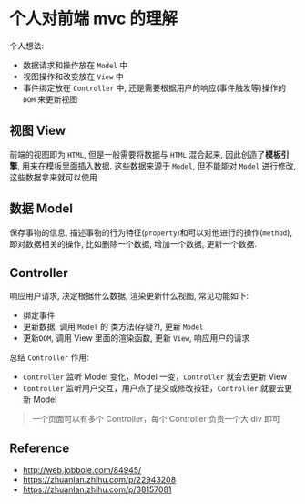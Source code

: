 # 个人对前端 mvc 的理解

个人想法:
- 数据请求和操作放在 `Model` 中
- 视图操作和改变放在 `View` 中
- 事件绑定放在 `Controller` 中, 还是需要根据用户的响应(事件触发等)操作的 `DOM` 来更新视图

## 视图 View

前端的视图即为 `HTML`, 但是一般需要将数据与 `HTML` 混合起来, 因此创造了**模板引擎**, 用来在模板里面插入数据. 这些数据来源于 `Model`, 但不能能对 `Model` 进行修改, 这些数据拿来就可以使用

## 数据 Model

保存事物的信息, 描述事物的行为特征(`property`)和可以对他进行的操作(`method`), 即对数据相关的操作, 比如删除一个数据, 增加一个数据, 更新一个数据.

## Controller

响应用户请求, 决定根据什么数据, 渲染更新什么视图, 常见功能如下:

- 绑定事件
- 更新数据, 调用 `Model` 的 类方法(存疑?), 更新 `Model`
- 更新`DOM`, 调用 View 里面的渲染函数, 更新 `View`, 响应用户的请求

总结 `Controller` 作用:
- `Controller` 监听 Model 变化，Model 一变，`Controller` 就会去更新 View
- `Controller` 监听用户交互，用户点了提交或修改按钮，`Controller` 就要去更新 Model

> 一个页面可以有多个 Controller，每个 Controller 负责一个大 div 即可

## Reference

- http://web.jobbole.com/84945/
- https://zhuanlan.zhihu.com/p/22943208
- https://zhuanlan.zhihu.com/p/38157081

